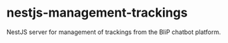 # nestjs-management-trackings
NestJS server for management of trackings from the BliP chatbot platform.
